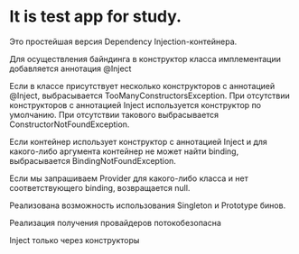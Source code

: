 # It is test app for study.
Это простейшая версия Dependency Injection-контейнера.  

Для осуществления байндинга в конструктор класса имплементации добавляется аннотация @Inject  

Если в классе присутствует несколько конструкторов с аннотацией @Inject, выбрасывается TooManyConstructorsException.
При отсутствии конструкторов с аннотацией Inject используется конструктор по умолчанию. При
отсутствии такового выбрасывается ConstructorNotFoundException.  

Если контейнер использует конструктор с аннотацией Inject и для какого-либо аргумента контейнер
не может найти binding, выбрасывается BindingNotFoundException.  

Если мы запрашиваем Provider для какого-либо класса и нет cоответствующего binding,
возвращается null.  

Реализована возможность использования Singleton и Prototype бинов.  

Реализация получения провайдеров потокобезопасна  

Inject только через конструкторы
